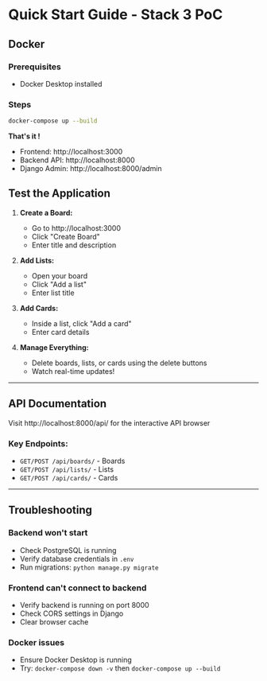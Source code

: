# Quick Start Guide - Stack 3 PoC

## Docker

### Prerequisites
- Docker Desktop installed

### Steps
```bash
docker-compose up --build
```

**That's it !**

- Frontend: http://localhost:3000
- Backend API: http://localhost:8000
- Django Admin: http://localhost:8000/admin


## Test the Application

1. **Create a Board:**
   - Go to http://localhost:3000
   - Click "Create Board"
   - Enter title and description

2. **Add Lists:**
   - Open your board
   - Click "Add a list"
   - Enter list title

3. **Add Cards:**
   - Inside a list, click "Add a card"
   - Enter card details

4. **Manage Everything:**
   - Delete boards, lists, or cards using the delete buttons
   - Watch real-time updates!

---

## API Documentation

Visit http://localhost:8000/api/ for the interactive API browser

### Key Endpoints:
- `GET/POST /api/boards/` - Boards
- `GET/POST /api/lists/` - Lists
- `GET/POST /api/cards/` - Cards

---

## Troubleshooting

### Backend won't start
- Check PostgreSQL is running
- Verify database credentials in `.env`
- Run migrations: `python manage.py migrate`

### Frontend can't connect to backend
- Verify backend is running on port 8000
- Check CORS settings in Django
- Clear browser cache

### Docker issues
- Ensure Docker Desktop is running
- Try: `docker-compose down -v` then `docker-compose up --build`

